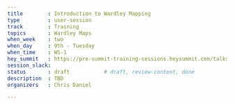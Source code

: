 ```yaml
---
title        : Introduction to Wardley Mapping
type         : user-session
track        : Training
topics       : Wardley Maps
when_week    : two
when_day     : 9th - Tuesday
when_time    : WS-1
hey_summit   : https://pre-summit-training-sessions.heysummit.com/talks/introduction-to-wardley-mapping/
session_slack:
status       : draft           # draft, review-content, done
description  : TBD
organizers   : Chris Daniel

---
```


<!--(add intro)

## WHY

(...)

## What

(...)

## Outcomes

(...)

## References

(...)


## Previous-->
